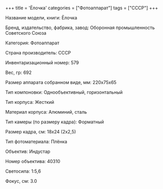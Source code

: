 +++
title = 'Ёлочка'
categories = ["Фотоаппарат"]
tags = ["СССР"]
+++

Название модели, книги: Ёлочка

Бренд, издательство, фабрика, завод: Оборонная промышленность Советского Союза

Категория: Фотоаппарат

Страна производитель: СССР

Инвентаризационный номер: 579

Вес, гр: 692

Размер аппарата  собранном виде, мм: 220х75х65

Тип компоновки: Однообъективный, горизонтальный

Тип корпуса: Жесткий

Материал корпуса: Алюминий, сталь

Тип камеры (по размеру кадра): Форматный

Размер кадра, см: 18х24 (2х2,5)

Тип фотоматериала: Плёнка

Объектив: Индустар

Номер объектива: 40310

Светосила: 1:5,6

Фокус, см: 3.0

